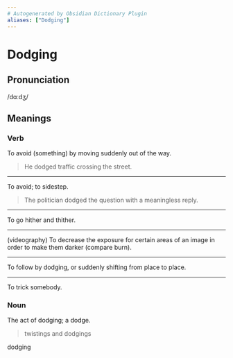 ```yaml
---
# Autogenerated by Obsidian Dictionary Plugin
aliases: ["Dodging"]
---
```


# Dodging

## Pronunciation
/dɑːdʒ/

## Meanings

### Verb

To avoid (something) by moving suddenly out of the way.

> He dodged traffic crossing the street.

---

To avoid; to sidestep.

> The politician dodged the question with a meaningless reply.

---

To go hither and thither.

---

(videography) To decrease the exposure for certain areas of an image in order to make them darker (compare burn).

---

To follow by dodging, or suddenly shifting from place to place.

---

To trick somebody.

### Noun

The act of dodging; a dodge.

> twistings and dodgings




dodging